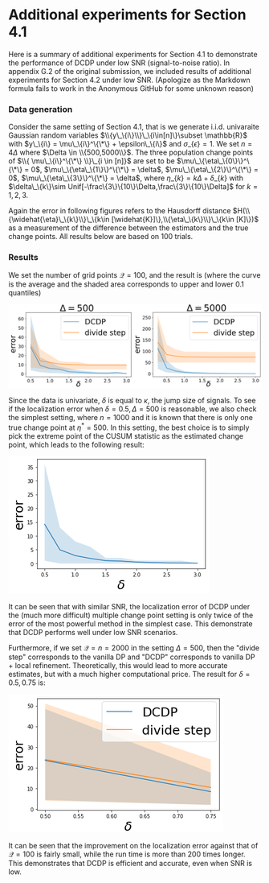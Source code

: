 # Additional experiments for Section 4.1
Here is a summary of additional experiments for Section 4.1 to demonstrate the performance of DCDP under low SNR (signal-to-noise ratio). In appendix G.2 of the original submission, we included results of additional experiments for Section 4.2 under low SNR. (Apologize as the Markdown formula fails to work in the Anonymous GitHub for some unknown reason)

### Data generation

Consider the same setting of Section 4.1, that is we generate  i.i.d. univaraite Gaussian random variables $\\{y\_\{i\}\\}\_\{i\in[n]\}\subset  \mathbb{R}$  with $y\_\{i\} = \mu\_\{i\}^\{\*\} + \epsilon\_\{i\}$ and $\sigma\_\{\epsilon\}   =1$. We set $n=4\Delta$ where $\Delta \in \\{500,5000\\}$. The three population change points of $\\{ \mu\_\{i\}^\{\*\} \\}\_{i \in [n]}$ are set to be $\mu\_\{\eta\_\{0\}\}^\{\*\} = 0$, $\mu\_\{\eta\_\{1\}\}^\{\*\} = \delta$, $\mu\_\{\eta\_\{2\}\}^\{\*\} = 0$, $\mu\_\{\eta\_\{3\}\}^\{\*\} = \delta$, where $\eta\_\{k\} = k\Delta + \delta\_\{k\}$ with $\delta\_\{k\}\sim Unif[-\frac\{3\}\{10\}\Delta,\frac\{3\}\{10\}\Delta]$ for $k = 1,2,3$. 

Again the error in following figures refers to the Hausdorff distance $H(\\{\widehat{\eta}\_\{k\}\\}\_\{k\in [\widehat{K}]\},\\{\eta\_\{k\}\\}\_\{k\in [K]\})$ as a measurement of the difference between the estimators and the true change points. All results below are based on 100 trials.

### Results

We set the number of grid points $\mathcal{Q}=100$, and the result is (where the curve is the average and the shaded area corresponds to upper and lower 0.1 quantiles)

![DCDP_Q100_error_vs_delta](https://github.com/MountLee/DCDP/blob/main/figures/files/DCDP_Q100_error_vs_delta.png)

Since the data is univariate, $\delta$ is equal to $\kappa$, the jump size of signals. To see if the localization error when $\delta=0.5, \Delta=500$ is reasonable, we also check the simplest setting, where $n=1000$ and it is known that there is only one true change point at $\eta^* = 500$. In this setting, the best choice is to simply pick the extreme point of the CUSUM statistic as the estimated change point, which leads to the following result:

![single_cp](https://github.com/MountLee/DCDP/blob/main/figures/files/single-cp.png)

It can be seen that with similar SNR, the localization error of DCDP under the (much more difficult) multiple change point setting is only twice of the error of the most powerful method in the simplest case. This demonstrate that DCDP performs well under low SNR scenarios. 

Furthermore, if we set $\mathcal{Q}=n=2000$ in the setting $\Delta = 500$, then the "divide step" corresponds to the vanilla DP and "DCDP" corresponds to vanilla DP + local refinement. Theoretically, this would lead to more accurate estimates, but with a much higher computational price. The result for $\delta = 0.5, 0.75$ is:

![DP](https://github.com/MountLee/DCDP/blob/main/figures/files/DP.png)

It can be seen that the improvement on the localization error against that of $\mathcal{Q} =100$ is fairly small, while the run time is more than 200 times longer. This demonstrates that DCDP is efficient and accurate, even when SNR is low.
